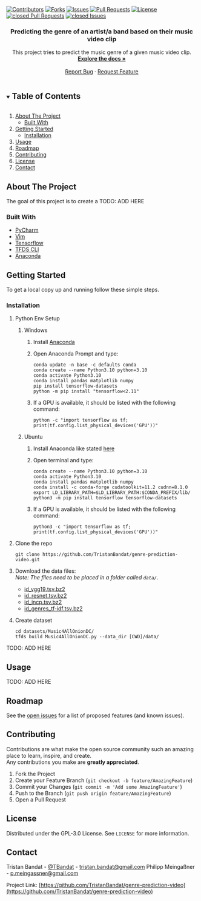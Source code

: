 [![Contributors][contributors-shield]][contributors-url]
[![Forks][forks-shield]][forks-url]
[![Issues][issues-shield]][issues-url]
[![Pull Requests][pulls-shield]][pulls-url]
[![License][license-shield]][license-url]
[![closed Pull Requests][closed_pulls-shield]][closed_pulls-url]
[![closed Issues][closed_issues-shield]][closed_issues-url]

<!-- PROJECT LOGO -->

<p align="center">
  <!-- <a href="https://github.com/TristanBandat/genre-prediction-video">
    <img src="images/logo.png" alt="Logo" width="80" height="80">
  </a> -->
  <h3 align="center">Predicting the genre of an artist/a band based on their music video clip</h3>
  <p align="center">
    This project tries to predict the music genre of a given music video clip.
    <br />
    <a href="https://github.com/TristanBandat/genre-prediction-video"><strong>Explore the docs »</strong></a>
    <br />
    <br />
    <!-- <a href="https://github.com/TristanBandat/genre-prediction-video">View Demo</a>
    · -->
    <a href="https://github.com/TristanBandat/genre-prediction-video/issues">Report Bug</a>
    ·
    <a href="https://github.com/TristanBandat/genre-prediction-video/issues">Request Feature</a>
  </p>
<!-- </p> -->

<!-- TABLE OF CONTENTS -->

<details open="open">
  <summary><h2 style="display: inline-block">Table of Contents</h2></summary>
  <ol>
    <li>
      <a href="#about-the-project">About The Project</a>
      <ul>
        <li><a href="#built-with">Built With</a></li>
      </ul>
    </li>
    <li>
      <a href="#getting-started">Getting Started</a>
      <ul>
        <!-- <li><a href="#prerequisites">Prerequisites</a></li> -->
        <li><a href="#installation">Installation</a></li>
      </ul>
    </li>
    <li><a href="#usage">Usage</a></li>
    <li><a href="#roadmap">Roadmap</a></li>
    <li><a href="#contributing">Contributing</a></li>
    <li><a href="#license">License</a></li>
    <li><a href="#contact">Contact</a></li>
    <!-- <li><a href="#acknowledgements">Acknowledgements</a></li> -->
  </ol>
</details>

<!-- ABOUT THE PROJECT -->

## About The Project

<!-- [![Product Name Screen Shot][product-screenshot]](https://example.com) -->

The goal of this project is to create a 
TODO: ADD HERE

### Built With

* [PyCharm](https://www.jetbrains.com/pycharm/)
* [Vim](https://www.vim.org/)
* [Tensorflow](https://www.tensorflow.org/)
* [TFDS CLI](https://www.tensorflow.org/datasets/cli)
* [Anaconda](https://www.anaconda.com/)

<!-- GETTING STARTED -->

## Getting Started

To get a local copy up and running follow these simple steps.

<!-- ### Prerequisites

This is an example of how to list things you need to use the software and how to install them.
* npm
  ```sh
  npm install npm@latest -g
  ``` -->

### Installation

1. Python Env Setup <br>
   
   1. Windows 
      
      1. Install [Anaconda](https://www.anaconda.com/)
      
      2. Open Anaconda Prompt and type:
         
         ```shell
         conda update -n base -c defaults conda
         conda create --name Python3.10 python=3.10
         conda activate Python3.10
         conda install pandas matplotlib numpy
         pip install tensorflow-datasets
         python -m pip install "tensorflow<2.11"
         ```
      
      3. If a GPU is available, it should be listed with the following command:
         
         ```shell
         python -c "import tensorflow as tf; print(tf.config.list_physical_devices('GPU'))"
         ```
   
   2. Ubuntu
      
      1. Install Anaconda like stated [here](https://docs.anaconda.com/anaconda/install/linux/)
      
      2. Open terminal and type:
         
         ```shell
         conda create --name Python3.10 python=3.10
         conda activate Python3.10
         conda install pandas matplotlib numpy
         conda install -c conda-forge cudatoolkit=11.2 cudnn=8.1.0
         export LD_LIBRARY_PATH=$LD_LIBRARY_PATH:$CONDA_PREFIX/lib/
         python3 -m pip install tensorflow tensorflow-datasets
         ```
      
      3. If a GPU is available, it should be listed with the following command:
         
         ```shell
         python3 -c "import tensorflow as tf; print(tf.config.list_physical_devices('GPU'))"
         ```

2. Clone the repo
   
   ```shell
   git clone https://github.com/TristanBandat/genre-prediction-video.git
   ```

3. Download the data files:<br>
   _Note: The files need to be placed in a folder called `data/`._
   
   * [id_vgg19.tsv.bz2](https://zenodo.org/record/6609677/files/id_vgg19.tsv.bz2?download=1)
   * [id_resnet.tsv.bz2](https://zenodo.org/record/6609677/files/id_resnet.tsv.bz2?download=1)
   * [id_incp.tsv.bz2](https://zenodo.org/record/6609677/files/id_incp.tsv.bz2?download=1)
   * [id_genres_tf-idf.tsv.bz2](https://zenodo.org/record/6609677/files/id_genres_tf-idf.tsv.bz2?download=1)

4. Create dataset<br>
   
   ```shell
   cd datasets/Music4AllOnionDC/
   tfds build Music4AllOnionDC.py --data_dir [CWD]/data/
   ```

TODO: ADD HERE

<!-- USAGE EXAMPLES -->

## Usage

TODO: ADD HERE

<!-- ROADMAP -->

## Roadmap

See the [open issues](https://github.com/TristanBandat/genre-prediction-video/issues) for a list of proposed features (and known issues).

<!-- CONTRIBUTING -->

## Contributing

Contributions are what make the open source community such an amazing place to learn, inspire, and create.<br> 
Any contributions you make are **greatly appreciated**.

1. Fork the Project
2. Create your Feature Branch (`git checkout -b feature/AmazingFeature`)
3. Commit your Changes (`git commit -m 'Add some AmazingFeature'`)
4. Push to the Branch (`git push origin feature/AmazingFeature`)
5. Open a Pull Request

<!-- LICENSE -->

## License

Distributed under the GPL-3.0 License. See `LICENSE` for more information.

<!-- CONTACT -->

## Contact

Tristan Bandat - [@TBandat](https://twitter.com/TBandat) - tristan.bandat@gmail.com
Philipp Meingaßner - p.meingassner@gmail.com

Project Link: [https://github.com/TristanBandat/genre-prediction-video](https://github.com/TristanBandat/genre-prediction-video)

<!-- ACKNOWLEDGEMENTS 
## Acknowledgements

* []()
* []()
* []()

-->

<!-- MARKDOWN LINKS & IMAGES -->

<!-- https://www.markdownguide.org/basic-syntax/#reference-style-links -->

[contributors-shield]: https://img.shields.io/github/contributors/TristanBandat/genre-prediction-video.svg?style=for-the-badge
[contributors-url]: https://github.com/TristanBandat/genre-prediction-video/graphs/contributors
[forks-shield]: https://img.shields.io/github/forks/TristanBandat/genre-prediction-video.svg?style=for-the-badge
[forks-url]: https://github.com/TristanBandat/genre-prediction-video/network/members
[issues-shield]: https://img.shields.io/github/issues/TristanBandat/genre-prediction-video.svg?style=for-the-badge
[issues-url]: https://github.com/TristanBandat/genre-prediction-video/issues
[pulls-shield]: https://img.shields.io/github/issues-pr/TristanBandat/genre-prediction-video.svg?style=for-the-badge
[pulls-url]: https://github.com/TristanBandat/genre-prediction-video/pulls
[license-shield]: https://img.shields.io/github/license/TristanBandat/genre-prediction-video.svg?style=for-the-badge
[license-url]: https://github.com/TristanBandat/genre-prediction-video/blob/master/LICENSE.txt
[closed_pulls-shield]: https://img.shields.io/github/issues-pr-closed/TristanBandat/genre-prediction-video?style=for-the-badge
[closed_pulls-url]: https://github.com/TristanBandat/genre-prediction-video/pulls?q=is%3Apr+is%3Aclosed
[closed_issues-shield]: https://img.shields.io/github/issues-closed/TristanBandat/genre-prediction-video?style=for-the-badge
[closed_issues-url]: https://github.com/TristanBandat/genre-prediction-video/issues?q=is%3Aissue+is%3Aclosed
